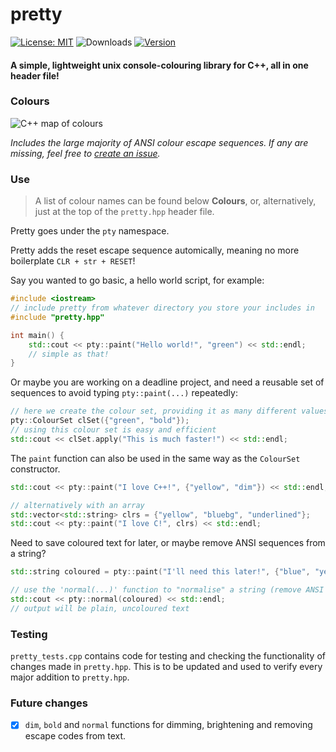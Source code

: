 # pretty

[![License: MIT](https://img.shields.io/badge/license-MIT-orange.svg)](https://opensource.org/licenses/MIT)
![Downloads](https://img.shields.io/github/downloads/jibstack64/pretty/total)
[![Version](https://img.shields.io/badge/version-v0.1-success)](https://github.com/jibstack64/pretty/releases)

#### A simple, lightweight unix console-colouring library for C++, all in one header file!

### Colours
![C++ map of colours](https://user-images.githubusercontent.com/107510599/198850914-5631c86c-7748-4c89-a16b-4acc00f12730.png)

*Includes the large majority of ANSI colour escape sequences. If any are missing, feel free to [create an issue](https://github.com/jibstack64/pretty/issues).*

### Use
> A list of colour names can be found below **Colours**, or, alternatively, just at the top of the `pretty.hpp` header file.

Pretty goes under the `pty` namespace.

Pretty adds the reset escape sequence automically, meaning no more boilerplate `CLR + str + RESET`!

Say you wanted to go basic, a hello world script, for example:
```cpp
#include <iostream>
// include pretty from whatever directory you store your includes in
#include "pretty.hpp"

int main() {
    std::cout << pty::paint("Hello world!", "green") << std::endl;
    // simple as that!
}
```
Or maybe you are working on a deadline project, and need a reusable set of sequences to avoid typing `pty::paint(...)` repeatedly:
```cpp
// here we create the colour set, providing it as many different values as we need
pty::ColourSet clSet({"green", "bold"});
// using this colour set is easy and efficient
std::cout << clSet.apply("This is much faster!") << std::endl;
```
The `paint` function can also be used in the same way as the `ColourSet` constructor.
```cpp
std::cout << pty::paint("I love C++!", {"yellow", "dim"}) << std::endl;

// alternatively with an array
std::vector<std::string> clrs = {"yellow", "bluebg", "underlined"};
std::cout << pty::paint("I love C!", clrs) << std::endl;
```
Need to save coloured text for later, or maybe remove ANSI sequences from a string?
```cpp
std::string coloured = pty::paint("I'll need this later!", {"blue", "yellowbg"});

// use the 'normal(...)' function to "normalise" a string (remove ANSI escape sequences)
std::cout << pty::normal(coloured) << std::endl;
// output will be plain, uncoloured text
```

### Testing
`pretty_tests.cpp` contains code for testing and checking the functionality of changes made in `pretty.hpp`. This is to be updated and used to verify every major addition to `pretty.hpp`.

### Future changes
- [x] `dim`, `bold` and `normal` functions for dimming, brightening and removing escape codes from text.
  
